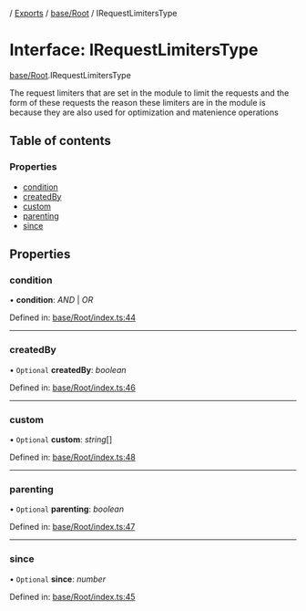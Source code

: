 [](../README.md) / [Exports](../modules.md) / [base/Root](../modules/base_root.md) / IRequestLimitersType

# Interface: IRequestLimitersType

[base/Root](../modules/base_root.md).IRequestLimitersType

The request limiters that are set in the module
to limit the requests and the form of these requests
the reason these limiters are in the module is because
they are also used for optimization and matenience operations

## Table of contents

### Properties

- [condition](base_root.irequestlimiterstype.md#condition)
- [createdBy](base_root.irequestlimiterstype.md#createdby)
- [custom](base_root.irequestlimiterstype.md#custom)
- [parenting](base_root.irequestlimiterstype.md#parenting)
- [since](base_root.irequestlimiterstype.md#since)

## Properties

### condition

• **condition**: *AND* \| *OR*

Defined in: [base/Root/index.ts:44](https://github.com/onzag/itemize/blob/28218320/base/Root/index.ts#L44)

___

### createdBy

• `Optional` **createdBy**: *boolean*

Defined in: [base/Root/index.ts:46](https://github.com/onzag/itemize/blob/28218320/base/Root/index.ts#L46)

___

### custom

• `Optional` **custom**: *string*[]

Defined in: [base/Root/index.ts:48](https://github.com/onzag/itemize/blob/28218320/base/Root/index.ts#L48)

___

### parenting

• `Optional` **parenting**: *boolean*

Defined in: [base/Root/index.ts:47](https://github.com/onzag/itemize/blob/28218320/base/Root/index.ts#L47)

___

### since

• `Optional` **since**: *number*

Defined in: [base/Root/index.ts:45](https://github.com/onzag/itemize/blob/28218320/base/Root/index.ts#L45)
